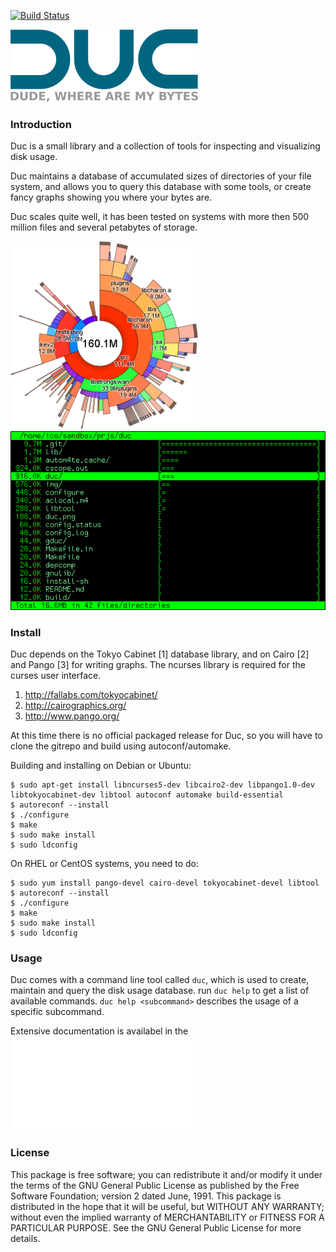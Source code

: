 
[![Build Status](https://travis-ci.org/zevv/duc.svg?branch=master)](https://travis-ci.org/zevv/duc)

![duc gui](/img/duc.png) 

### Introduction

Duc is a small library and a collection of tools for inspecting and visualizing
disk usage. 

Duc maintains a database of accumulated sizes of directories of your file
system, and allows you to query this database with some tools, or create fancy
graphs showing you where your bytes are.

Duc scales quite well, it has been tested on systems with more then 500 million
files and several petabytes of storage. 

![duc gui](/img/palette-size.png) 
![duc ui](img/ui.png)


### Install

Duc depends on the Tokyo Cabinet [1] database library, and on Cairo [2] and
Pango [3] for writing graphs. The ncurses library is required for the curses
user interface.

1. http://fallabs.com/tokyocabinet/
2. http://cairographics.org/
3. http://www.pango.org/

At this time there is no official packaged release for Duc, so you will have to
clone the gitrepo and build using autoconf/automake.

Building and installing on Debian or Ubuntu:

```
$ sudo apt-get install libncurses5-dev libcairo2-dev libpango1.0-dev libtokyocabinet-dev libtool autoconf automake build-essential
$ autoreconf --install
$ ./configure
$ make
$ sudo make install
$ sudo ldconfig
```

On RHEL or CentOS systems, you need to do:

```
$ sudo yum install pango-devel cairo-devel tokyocabinet-devel libtool
$ autoreconf --install
$ ./configure
$ make
$ sudo make install
$ sudo ldconfig
```


### Usage

Duc comes with a command line tool called `duc`, which is used to create,
maintain and query the disk usage database.  run `duc help` to get a list of
available commands. `duc help <subcommand>` describes the usage of a specific
subcommand.

Extensive documentation is availabel in the ![manual page](doc/duc.md)




### License

This package is free software; you can redistribute it and/or modify it under
the terms of the GNU General Public License as published by the Free Software
Foundation; version 2 dated June, 1991. This package is distributed in the hope
that it will be useful, but WITHOUT ANY WARRANTY; without even the implied
warranty of MERCHANTABILITY or FITNESS FOR A PARTICULAR PURPOSE. See the GNU
General Public License for more details.

